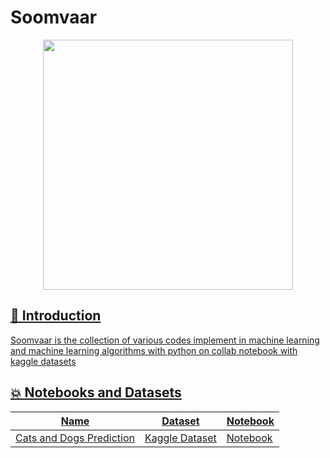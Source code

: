 # Soomvaar

 <p align="center">
    <a href="https://github.com/Ayush7614"><img src="https://github.com/Ayush7614/Soomvaar/blob/master/images/Octa.png" width=400px, height=400px 
 </a> 
</p>

## 📌 Introduction
 
Soomvaar is the collection of various codes implement in machine learning and machine learning algorithms with python on collab notebook with kaggle datasets 

 ## 💥 Notebooks and Datasets 

| Name  | Dataset  |  Notebook |
|---|---|---|
| Cats and Dogs Prediction | [Kaggle Dataset](https://www.kaggle.com/chetankv/dogs-cats-images) | [Notebook](https://github.com/kanakmi/Soomvaar/blob/main/Cats%20and%20Dogs%20Prediction/Cats_and_Dogs_Classification.ipynb)  |

